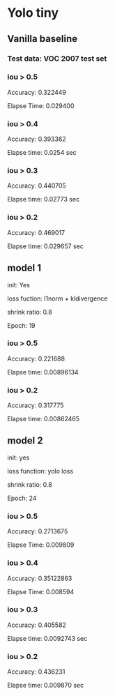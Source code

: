 # Yolo tiny

## Vanilla baseline
### Test data: VOC 2007 test set


### iou > 0.5

Accuracy: 0.322449

Elapse Time: 0.029400


### iou > 0.4

Accuracy: 0.393362

Elapse time: 0.0254 sec


### iou > 0.3

Accuracy: 0.440705

Elapse time: 0.02773 sec

### iou > 0.2

Accuracy: 0.469017

Elapse time: 0.029657 sec


## model 1

init: Yes

loss fuction: l1norm + kldivergence

shrink ratio: 0.8

Epoch: 19


### iou > 0.5

Accuracy: 0.221688

Elapse time: 0.00896134


### iou > 0.2

Accuracy: 0.317775

Elapse time: 0.00862465


## model 2

init: yes

loss function: yolo loss

shrink ratio: 0.8

Epoch: 24

### iou > 0.5

Accuracy: 0.2713675

Elapse Time: 0.009809


### iou > 0.4

Accuracy: 0.35122863

Elapse Time: 0.008594


### iou > 0.3

Accuracy: 0.405582

Elapse time: 0.0092743 sec


### iou > 0.2

Accuracy: 0.436231

Elapse time: 0.009870 sec




